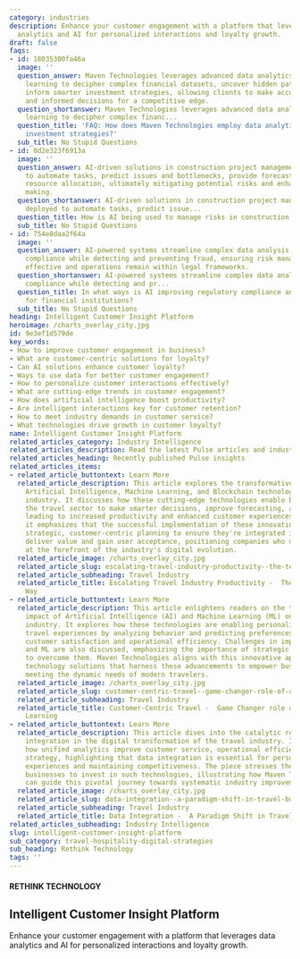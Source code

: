 ```yaml
---
category: industries
description: Enhance your customer engagement with a platform that leverages data
  analytics and AI for personalized interactions and loyalty growth.
draft: false
faqs:
- id: 18035300fa46a
  image: ''
  question_answer: Maven Technologies leverages advanced data analytics and machine
    learning to decipher complex financial datasets, uncover hidden patterns, and
    inform smarter investment strategies, allowing clients to make accurate predictions
    and informed decisions for a competitive edge.
  question_shortanswer: Maven Technologies leverages advanced data analytics and machine
    learning to decipher complex financ...
  question_title: 'FAQ: How does Maven Technologies employ data analytics to improve
    investment strategies?'
  sub_title: No Stupid Questions
- id: 0d2e323f6913a
  image: ''
  question_answer: AI-driven solutions in construction project management are deployed
    to automate tasks, predict issues and bottlenecks, provide forecasting, and optimize
    resource allocation, ultimately mitigating potential risks and enhancing decision
    making.
  question_shortanswer: AI-driven solutions in construction project management are
    deployed to automate tasks, predict issue...
  question_title: How is AI being used to manage risks in construction project management?
  sub_title: No Stupid Questions
- id: 754e8daa2f64a
  image: ''
  question_answer: AI-powered systems streamline complex data analysis for regulatory
    compliance while detecting and preventing fraud, ensuring risk management is more
    effective and operations remain within legal frameworks.
  question_shortanswer: AI-powered systems streamline complex data analysis for regulatory
    compliance while detecting and pr...
  question_title: In what ways is AI improving regulatory compliance and risk management
    for financial institutions?
  sub_title: No Stupid Questions
heading: Intelligent Customer Insight Platform
heroimage: /charts_overlay_city.jpg
id: 9e3ef1d579de
key_words:
- How to improve customer engagement in business?
- What are customer-centric solutions for loyalty?
- Can AI solutions enhance customer loyalty?
- Ways to use data for better customer engagement?
- How to personalize customer interactions effectively?
- What are cutting-edge trends in customer engagement?
- How does artificial intelligence boost productivity?
- Are intelligent interactions key for customer retention?
- How to meet industry demands in customer service?
- What technologies drive growth in customer loyalty?
name: Intelligent Customer Insight Platform
related_articles_category: Industry Intelligence
related_articles_description: Read the latest Pulse articles and industry insights.
related_articles_heading: Recently published Pulse insights
related_articles_items:
- related_article_buttontext: Learn More
  related_article_description: This article explores the transformative impact of
    Artificial Intelligence, Machine Learning, and Blockchain technology on the travel
    industry. It discusses how these cutting-edge technologies enable businesses in
    the travel sector to make smarter decisions, improve forecasting, and secure transactions,
    leading to increased productivity and enhanced customer experiences. However,
    it emphasizes that the successful implementation of these innovations requires
    strategic, customer-centric planning to ensure they're integrated in ways that
    deliver value and gain user acceptance, positioning companies who do it right
    at the forefront of the industry's digital evolution.
  related_article_image: /charts_overlay_city.jpg
  related_article_slug: escalating-travel-industry-productivity--the-tech-solutions-way
  related_article_subheading: Travel Industry
  related_article_title: Escalating Travel Industry Productivity -  The Tech Solutions
    Way
- related_article_buttontext: Learn More
  related_article_description: This article enlightens readers on the transformative
    impact of Artificial Intelligence (AI) and Machine Learning (ML) on the travel
    industry. It explores how these technologies are enabling personalized, customer-centric
    travel experiences by analyzing behavior and predicting preferences, thereby enhancing
    customer satisfaction and operational efficiency. Challenges in implementing AI
    and ML are also discussed, emphasizing the importance of strategic integration
    to overcome them. Maven Technologies aligns with this innovative approach, providing
    technology solutions that harness these advancements to empower businesses in
    meeting the dynamic needs of modern travelers.
  related_article_image: /charts_overlay_city.jpg
  related_article_slug: customer-centric-travel--game-changer-role-of-ai-and-machine-learning
  related_article_subheading: Travel Industry
  related_article_title: Customer-Centric Travel -  Game Changer role of AI and Machine
    Learning
- related_article_buttontext: Learn More
  related_article_description: This article dives into the catalytic role of data
    integration in the digital transformation of the travel industry. It discusses
    how unified analytics improve customer service, operational efficiency, and marketing
    strategy, highlighting that data integration is essential for personalized customer
    experiences and maintaining competitiveness. The piece stresses the need for travel
    businesses to invest in such technologies, illustrating how Maven Technologies
    can guide this pivotal journey towards systematic industry improvements.
  related_article_image: /charts_overlay_city.jpg
  related_article_slug: data-integration--a-paradigm-shift-in-travel-business
  related_article_subheading: Travel Industry
  related_article_title: Data Integration -  A Paradigm Shift in Travel Business
related_articles_subheading: Industry Intelligence
slug: intelligent-customer-insight-platform
sub_category: travel-hospitality-digital-strategies
sub_heading: Rethink Technology
tags: ''
---
```


#### RETHINK TECHNOLOGY
## Intelligent Customer Insight Platform
Enhance your customer engagement with a platform that leverages data analytics and AI for personalized interactions and loyalty growth.